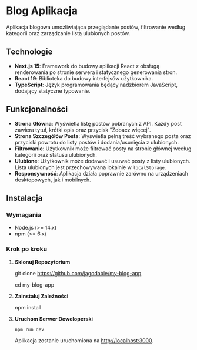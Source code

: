 # Blog Aplikacja

Aplikacja blogowa umożliwiająca przeglądanie postów, filtrowanie według kategorii oraz zarządzanie listą ulubionych postów.

## Technologie

- **Next.js 15**: Framework do budowy aplikacji React z obsługą renderowania po stronie serwera i statycznego generowania stron.
- **React 19**: Biblioteka do budowy interfejsów użytkownika.
- **TypeScript**: Język programowania będący nadzbiorem JavaScript, dodający statyczne typowanie.

## Funkcjonalności

- **Strona Główna**: Wyświetla listę postów pobranych z API. Każdy post zawiera tytuł, krótki opis oraz przycisk "Zobacz więcej".
- **Strona Szczegółów Posta**: Wyświetla pełną treść wybranego posta oraz przyciski powrotu do listy postów i dodania/usunięcia z ulubionych.
- **Filtrowanie**: Użytkownik może filtrować posty na stronie głównej według kategorii oraz statusu ulubionych.
- **Ulubione**: Użytkownik może dodawać i usuwać posty z listy ulubionych. Lista ulubionych jest przechowywana lokalnie w `localStorage`.
- **Responsywność**: Aplikacja działa poprawnie zarówno na urządzeniach desktopowych, jak i mobilnych.

## Instalacja

### Wymagania

- Node.js (>= 14.x)
- npm (>= 6.x)

### Krok po kroku

1.  **Sklonuj Repozytorium**

    git clone <https://github.com/jagodabie/my-blog-app>

    cd my-blog-app

2.  **Zainstaluj Zależności**

    npm install

3.  **Uruchom Serwer Deweloperski**

        npm run dev

    Aplikacja zostanie uruchomiona na <http://localhost:3000>.
